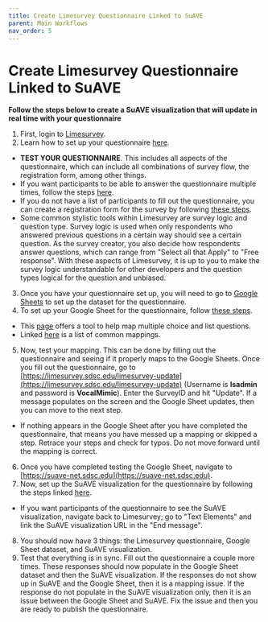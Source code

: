 ```yaml
---
title: Create Limesurvey Questionnaire Linked to SuAVE
parent: Main Workflows
nav_order: 5
---
```


# Create Limesurvey Questionnaire Linked to SuAVE

**Follow the steps below to create a SuAVE visualization that will update in real time with your questionnaire**

1. First, login to [Limesurvey](https://limesurvey.sdsc.edu/limesurvey/index.php/admin/authentication/sa/login).
2. Learn how to set up your questionnaire [here](https://suave-ucsd.github.io/SuAVE-Documentation/limesurvey_suave/limesurvey_setup.html).
  - **TEST YOUR QUESTIONNAIRE**. This includes all aspects of the questionnaire, which can include all combinations of survey flow, the registration form, among other things.
  - If you want participants to be able to answer the questionnaire multiple times, follow the steps [here](https://suave-ucsd.github.io/SuAVE-Documentation/limesurvey_suave/Multiple_Records.html).
  - If you do not have a list of participants to fill out the questionnaire, you can create a registration form for the survey by following [these steps](https://suave-ucsd.github.io/SuAVE-Documentation/limesurvey_suave/Custom_Limesurvey_Registration_Form.html).
  - Some common stylistic tools within Limesurvey are survey logic and question type. Survey logic is used when only respondents who answered previous questions in a certain way should see a certain question. As the survey creator, you also decide how respondents answer questions, which can range from "Select all that Apply" to "Free response". With these aspects of Limesurvey, it is up to you to make the survey logic understandable for other developers and the question types logical for the question and unbiased.
3. Once you have your questionnaire set up, you will need to go to [Google Sheets](https://docs.google.com/spreadsheets) to set up the dataset for the questionnaire.
4. To set up your Google Sheet for the questionnaire, follow [these steps](https://suave-ucsd.github.io/SuAVE-Documentation/limesurvey_suave/google_sheets_setup.html).
  - This [page](https://suave-ucsd.github.io/SuAVE-Documentation/limesurvey_suave/multiple_response_formatting_tool.html) offers a tool to help map multiple choice and list questions.
  - Linked [here](https://docs.google.com/spreadsheets/d/1BHOFtE8XwGCOsY9aGsUU6Ry-yHPXv6geGDwmgvBQP1I/edit#gid=539759871) is a list of common mappings.
5. Now, test your mapping. This can be done by filling out the questionnaire and seeing if it properly maps to the Google Sheets. Once you fill out the questionnaire, go to [https://limesurvey.sdsc.edu/limesurvey-update](https://limesurvey.sdsc.edu/limesurvey-update) (Username is **lsadmin** and password is **VocalMimic**). Enter the SurveyID and hit "Update". If a message populates on the screen and the Google Sheet updates, then you can move to the next step.
  - If nothing appears in the Google Sheet after you have completed the questionnaire, that means you have messed up a mapping or skipped a step. Retrace your steps and check for typos. Do not move forward until the mapping is correct.
6. Once you have completed testing the Google Sheet, navigate to [https://suave-net.sdsc.edu](https://suave-net.sdsc.edu).
7. Now, set up the SuAVE visualization for the questionnaire by following the steps linked [here](https://suave-ucsd.github.io/SuAVE-Documentation/limesurvey_suave/suave_setup.html).
  - If you want participants of the questionnaire to see the SuAVE visualization, navigate back to Limesurvey; go to "Text Elements" and link the SuAVE visualization URL in the "End message".
8. You should now have 3 things: the Limesurvey questionnaire, Google Sheet dataset, and SuAVE visualization.
9. Test that everything is in sync. Fill out the questionnaire a couple more times. These responses should now populate in the Google Sheet dataset and then the SuAVE visualization. If the responses do not show up in SuAVE and the Google Sheet, then it is a mapping issue. If the response do not populate in the SuAVE visualization only, then it is an issue between the Google Sheet and SuAVE. Fix the issue and then you are ready to publish the questionnaire.

